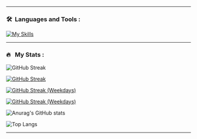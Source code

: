 <!-- <p align="center">
<a href="https://www.linkedin.com/in/andrew-mcmullin"><img src="https://img.shields.io/badge/LinkedIn-blue?style=for-the-badge&logo=linkedin&logoColor=white" alt="LinkedIn Badge"></a>
</p> -->

<!-- <p align="center"><img src="https://komarev.com/ghpvc/?username=mcmullinboy15&style=flat-square&color=blue" alt="">
</p> -->


<!-- ### About Me:

- I'm a Full Stack Developer
- I'm from Salt Lake, Utah.
- How to reach me: &nbsp; [![Linkedin Badge](https://img.shields.io/badge/-mcmullinboy15-blue?style=flat&logo=Linkedin&logoColor=white)](https://www.linkedin.com/in/mcmullinboy15)
 -->
 
---

### 🛠 &nbsp;Languages and Tools :

[![My Skills](https://skillicons.dev/icons?i=python,javascript,nodejs,react,vue,materialui,css,html,django,go,java,cpp,docker,firebase,aws,gcp,azure,mysql,git,flutter,redux,figma)](https://skillicons.dev)
<!-- https://github.com/tandpfun/skill-icons -->

---

### 🔥 &nbsp; My Stats :
![GitHub Streak](http://github-readme-streak-stats.herokuapp.com?user=mcmullinboy15&theme=dark&background=000000)

[![GitHub Streak](https://git-hub-streak-stats.vercel.app?user=mcmullinboy15&theme=highcontrast)](https://git.io/streak-stats)

[![GitHub Streak (Weekdays)](https://git-hub-streak-stats.vercel.app?user=mcmullinboy15&theme=highcontrast&exclude_days=Sun%2CSat)](https://git.io/streak-stats)

[![GitHub Streak (Weekdays)](https://git-hub-streak-stats.vercel.app?user=mcmullinboy15&theme=highcontrast&exclude_days=Sun%2CSat%2CFri)](https://git.io/streak-stats)

![Anurag's GitHub stats](https://github-readme-stats.vercel.app/api?username=mcmullinboy15&show_icons=true&theme=vision-friendly-dark&hide=contribs,issues)

![Top Langs](https://github-readme-stats.vercel.app/api/top-langs/?username=mcmullinboy15&theme=vision-friendly-dark)

---
